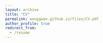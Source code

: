 ```yaml
---
layout: archive
title: "CV"
permalink: wonggwan.github.io/files/CV.pdf
author_profile: true
redirect_from:
  - /resume
---
```

